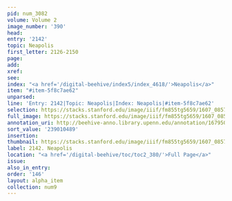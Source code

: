 ```yaml
---
pid: num_3082
volume: Volume 2
image_number: '390'
head:
entry: '2142'
topic: Neapolis
first_letter: 2126-2150
page:
add:
xref:
see:
index: "<a href='/digital-beehive/index5/index_4618/'>Neapolis</a>"
item: "#item-5f8c7ae62"
unparsed:
line: 'Entry: 2142|Topic: Neapolis|Index: Neapolis|#item-5f8c7ae62'
selection: https://stacks.stanford.edu/image/iiif/fm855tg5659/1607_0857/884,489,1637,203/full/0/default.jpg
full_image: https://stacks.stanford.edu/image/iiif/fm855tg5659/1607_0857/full/full/0/default.jpg
annotation_uri: http://beehive-anno.library.upenn.edu/annotation/1679507171462
sort_value: '239010489'
insertion:
thumbnail: https://stacks.stanford.edu/image/iiif/fm855tg5659/1607_0857/884,489,600,180/250,/0/default.jpg
label: 2142. Neapolis
location: "<a href='/digital-beehive/toc/toc2_380/'>Full Page</a>"
issue:
also_in_entry:
order: '146'
layout: alpha_item
collection: num9
---
```

